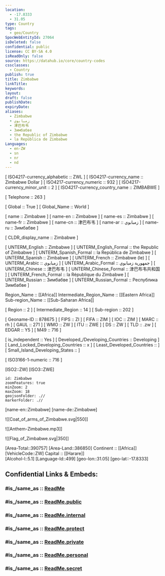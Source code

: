 ```yaml
---
location:
  - -17.8333
  - 31.05
type: Country
tags:
  - geo/Country
SpocWebEntityId: 27064
isDeleted: false
confidential: public
license: CC BY-SA 4.0
isReadOnly: false
source: https://datahub.io/core/country-codes
cssclasses:
  - Country
publish: true
title: Zimbabwe
linkTitle:
keywords:
layout:
draft: false
publishDate:
expiryDate:
aliases:
  - Zimbabwe
  - زمبابوي
  - 津巴布韦
  - Зимбабве
  - the Republic of Zimbabwe
  - la República de Zimbabwe
Languages:
  - en-ZW
  - sn
  - nr
  - nd
---
```



[	ISO4217-currency_alphabetic	 :: ZWL ] 
[	ISO4217-currency_name	 :: Zimbabwe Dollar ] 
[	ISO4217-currency_numeric	 :: 932 ] 
[	ISO4217-currency_minor_unit	 :: 2 ] 
[	ISO4217-currency_country_name	 :: ZIMBABWE ] 

[	Telephone	 :: 263 ] 

[	Global	 :: True ] 
[	Global_Name	 :: World ] 

[	name	 :: Zimbabwe ] 
[	name-en	 :: Zimbabwe ] 
[	name-es	 :: Zimbabwe ] 
[	name-fr	 :: Zimbabwe ] 
[	name-cn	 :: 津巴布韦 ] 
[	name-ar	 :: زمبابوي ] 
[	name-ru	 :: Зимбабве ] 

[	CLDR_display_name	 :: Zimbabwe ] 

[	UNTERM_English	 :: Zimbabwe ] 
[	UNTERM_English_Formal	 :: the Republic of Zimbabwe ] 
[	UNTERM_Spanish_Formal	 :: la República de Zimbabwe ] 
[	UNTERM_Spanish	 :: Zimbabwe ] 
[	UNTERM_French	 :: Zimbabwe (le) ] 
[	UNTERM_Arabic	 :: زمبابوي ] 
[	UNTERM_Arabic_Formal	 :: جمهورية زمبابوي ] 
[	UNTERM_Chinese	 :: 津巴布韦 ] 
[	UNTERM_Chinese_Formal	 :: 津巴布韦共和国 ] 
[	UNTERM_French_Formal	 :: la République du Zimbabwe ] 
[	UNTERM_Russian	 :: Зимбабве ] 
[	UNTERM_Russian_Formal	 :: Республика Зимбабве ] 

Region_Name ::  [[Africa]] 
Intermediate_Region_Name ::  [[Eastern Africa]] 
Sub-region_Name ::  [[Sub-Saharan Africa]] 

[	Region	 :: 2 ] 
[	Intermediate_Region	 :: 14 ] 
[	Sub-region	 :: 202 ] 

[	Geoname-ID	 :: 878675 ] 
[	FIPS	 :: ZI ] 
[	FIFA	 :: ZIM ] 
[	IOC	 :: ZIM ] 
[	MARC	 :: rh ] 
[	GAUL	 :: 271 ] 
[	WMO	 :: ZW ] 
[	ITU	 :: ZWE ] 
[	DS	 :: ZW ] 
[	TLD	 :: .zw ] 
[	EDGAR	 :: Y5 ] 
[	M49	 :: 716 ] 

[	is_independent	 :: Yes ] 
[	Developed_/Developing_Countries	 :: Developing ] 
[	Land_Locked_Developing_Countries	 :: x ] 
[	Least_Developed_Countries	 ::  ] 
[	Small_Island_Developing_States	 ::  ] 

[	ISO3166-1-numeric	 :: 716 ] 



[ISO2::ZW] 
[ISO3::ZWE] 
```leaflet
id: Zimbabwe
zoomFeatures: true 
minZoom: 2 
maxZoom: 18
geojsonFolder: .//
markerFolder: .//
```

[name-en::Zimbabwe] 
[name-de::Zimbabwe] 

![[Coat_of_arms_of_Zimbabwe.svg|550]] 

![[Anthem-Zimbabwe.mp3]] 

![[Flag_of_Zimbabwe.svg|350]] 

[Area-Total::390757] 
[Area-Land::386850] 
Continent :: [[Africa]]  
[VehicleCode::ZW] 
Capital :: [[Harare]]  
[Alcohol-l::5.1] 
[Language-Id::499] 
[geo-lon::31.05] 
[geo-lat::-17.8333] 


## Confidential Links & Embeds: 

### #is_/same_as :: [ReadMe](/_Standards/Earth/Continent/Africa/Africa~South/Zimbabwe/ReadMe.md) 

### #is_/same_as :: [ReadMe.public](/_public/Earth/Continent/Africa/Africa~South/Zimbabwe/ReadMe.public.md) 

### #is_/same_as :: [ReadMe.internal](/_internal/Earth/Continent/Africa/Africa~South/Zimbabwe/ReadMe.internal.md) 

### #is_/same_as :: [ReadMe.protect](/_protect/Earth/Continent/Africa/Africa~South/Zimbabwe/ReadMe.protect.md) 

### #is_/same_as :: [ReadMe.private](/_private/Earth/Continent/Africa/Africa~South/Zimbabwe/ReadMe.private.md) 

### #is_/same_as :: [ReadMe.personal](/_personal/Earth/Continent/Africa/Africa~South/Zimbabwe/ReadMe.personal.md) 

### #is_/same_as :: [ReadMe.secret](/_secret/Earth/Continent/Africa/Africa~South/Zimbabwe/ReadMe.secret.md)

